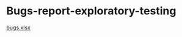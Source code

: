 # Bugs-report-exploratory-testing
[bugs.xlsx](https://github.com/catluvrr/Bugs-report-exploratory-testing/files/12580473/bugs.xlsx)
